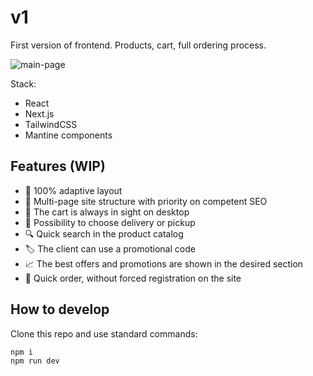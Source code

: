 # v1
First version of frontend. Products, cart, full ordering process.

![main-page](https://github.com/hmbanan666/next-order/assets/25910785/f6f8b017-4b42-44bb-ad48-5414bf444ce0)

Stack:
- React
- Next.js
- TailwindCSS
- Mantine components

## Features (WIP)

- 📱 100% adaptive layout
- 🤹 Multi-page site structure with priority on competent SEO
- 🛒 The cart is always in sight on desktop
- 🚚 Possibility to choose delivery or pickup
- 🔍 Quick search in the product catalog
- 🏷️ The client can use a promotional code
- 📈 The best offers and promotions are shown in the desired section
- 🏁 Quick order, without forced registration on the site

## How to develop

Clone this repo and use standard commands:

```bash
npm i
npm run dev
```
